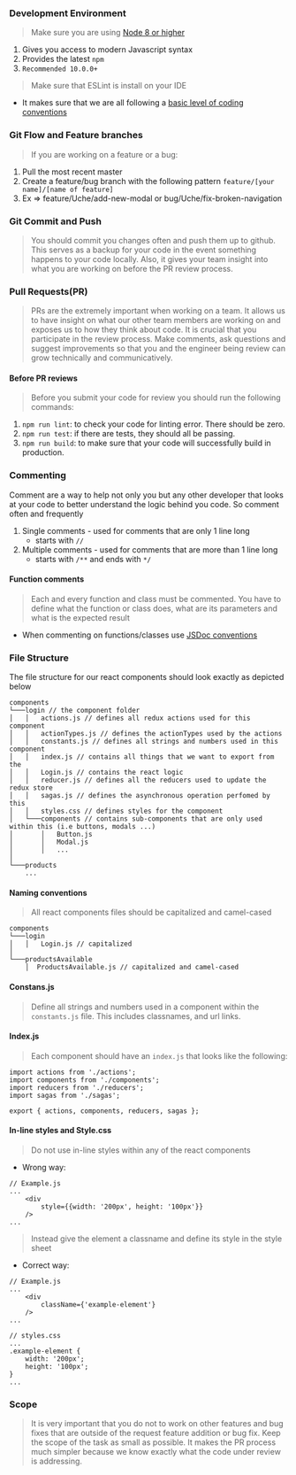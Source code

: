 ### Development Environment
> Make sure you are using [Node 8 or higher](https://nodejs.org/en/download/)
1. Gives you access to modern Javascript syntax
2. Provides the latest `npm`
3. `Recommended 10.0.0+`

> Make sure that ESLint is install on your IDE
* It makes sure that we are all following a [basic level of coding conventions](https://eslint.org/docs/developer-guide/code-conventions)

### Git Flow and Feature branches
> If you are working on a feature or a bug:
1. Pull the most recent master
2. Create a feature/bug branch with the following pattern `feature/[your name]/[name of feature]`
3. Ex => feature/Uche/add-new-modal or bug/Uche/fix-broken-navigation

### Git Commit and Push
> You should commit you changes often and push them up to github. This serves as a backup
for your code in the event something happens to your code locally. Also, it gives your
team insight into what you are working on before the PR review process.

### Pull Requests(PR)
> PRs are the extremely important when working on a team. It allows us to have insight
on what our other team members are working on and exposes us to how they think about
code. It is crucial that you participate in the review process. Make comments, ask
questions and suggest improvements so that you and the engineer being review can
grow technically and communicatively.
#### Before PR reviews
> Before you submit your code for review you should run the following commands:
1. `npm run lint`: to check your code for linting error. There should be zero.
2. `npm run test`: if there are tests, they should all be passing.
3. `npm run build`: to make sure that your code will successfully build in production.

### Commenting
Comment are a way to help not only you but any other developer that looks at your
code to better understand the logic behind you code. So comment often and frequently
1. Single comments - used for comments that are only 1 line long
    * starts with `//`
2. Multiple comments - used for comments that are more than 1 line long
    * starts with `/**` and ends with `*/`
#### Function comments
> Each and every function and class must be commented. You have to define what the
function or class does, what are its parameters and what is the expected result
* When commenting on functions/classes use [JSDoc conventions](http://usejsdoc.org/about-getting-started.html)

### File Structure
The file structure for our react components should look exactly as depicted below
```
components
└───login // the component folder
│   │   actions.js // defines all redux actions used for this component
│   │   actionTypes.js // defines the actionTypes used by the actions
│   │   constants.js // defines all strings and numbers used in this component
│   │   index.js // contains all things that we want to export from the
│   │   Login.js // contains the react logic
│   │   reducer.js // defines all the reducers used to update the redux store
│   │   sagas.js // defines the asynchronous operation perfomed by this
│   │   styles.css // defines styles for the component
│   └───components // contains sub-components that are only used within this (i.e buttons, modals ...)
│       │   Button.js
│       │   Modal.js
│       │   ...
│   
└───products
    ...
```
#### Naming conventions
> All react components files should be capitalized and camel-cased
```
components
└───login
│   │   Login.js // capitalized
│   
└───productsAvailable
    │  ProductsAvailable.js // capitalized and camel-cased
```

#### Constans.js
> Define all strings and numbers used in a component within the `constants.js` file.
This includes classnames, and url links.

#### Index.js
> Each component should have an `index.js` that looks like the following:
```
import actions from './actions';
import components from './components';
import reducers from './reducers';
import sagas from './sagas';

export { actions, components, reducers, sagas };
```
#### In-line styles and Style.css
> Do not use in-line styles within any of the react components

* Wrong way:
```
// Example.js
...
    <div
        style={{width: '200px', height: '100px'}}
    />
...
```
> Instead give the element a classname and define its style in the style sheet
* Correct way:
```
// Example.js
...
    <div
        className={'example-element'}
    />
...
```
```
// styles.css
...
.example-element {
    width: '200px';
    height: '100px';
}
...
```

### Scope
> It is very important that you do not to work on other features and bug fixes that
are outside of the request feature addition or bug fix. Keep the scope of the task
as small as possible. It makes the PR process much simpler because we know exactly
what the code under review is addressing.
